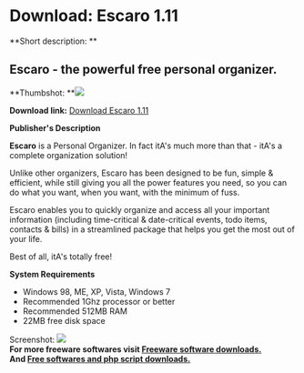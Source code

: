 # Download: Escaro 1.11

**Short description: **

## Escaro - the powerful free personal organizer.

  
**Thumbshot: **![](http://www.freewarefiles.com/screenshot/escaro1_md.jpg)   
  
**Download link:** [Download Escaro 1.11](http://freesoftwares.boysofts.com/Escaro_program_61656.html)  
  

**Publisher's Description**  
  

**Escaro** is a Personal Organizer. In fact itA's much more than that - itA's a complete organization solution!  
  
Unlike other organizers, Escaro has been designed to be fun, simple &
efficient, while still giving you all the power features you need, so you can
do what you want, when you want, with the minimum of fuss.  
  
Escaro enables you to quickly organize and access all your important
information (including time-critical & date-critical events, todo items,
contacts & bills) in a streamlined package that helps you get the most out of
your life.  
  
Best of all, itA's totally free!  
  
**System Requirements**

  * Windows 98, ME, XP, Vista, Windows 7 
  * Recommended 1Ghz processor or better 
  * Recommended 512MB RAM 
  * 22MB free disk space 

  
  
Screenshot: ![](http://www.freewarefiles.com/screenshot/escaro1.jpg)  
**For more freeware softwares visit [Freeware software downloads.](http://freesoftwares.boysofts.com/)**   
**And [Free softwares and php script downloads.](http://www.boysofts.com/)**

